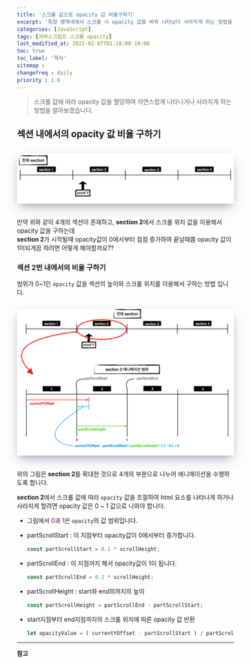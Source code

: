 ```yaml
---
title: '스크롤 값으로 opacity 값 비율구하기'
excerpt: '특정 영역내에서 스크롤 시 opacity 값을 바꿔 나타났다 사라지게 하는 방법을 알아보겠습니다.' 
categories: [JavaScript]
tags: [자바스크립트 스크롤 opacity]
last_modified_at: 2021-02-07T01:18:00-19:00
toc: true 
toc_label: '목차'
sitemap :
changefreq : daily
priority : 1.0
---
```


> 스크롤 값에 따라 opacity 값을 할당하여 자연스럽게 나타나거나 사라지게 하는 방법을 알아보겠습니다. <br>

## 섹션 내에서의 opacity 값 비율 구하기 

<img src='/assets/images/allScrollSection.png' alt='profile' style="width:700px; margin-top:15px; margin-bottom:15px; box-shadow: rgba(50, 50, 93, 0.25) 0px 13px 27px -5px, rgba(0, 0, 0, 0.3) 0px 8px 16px -8px, rgba(0, 0, 0, 0.024) 0px -6px 16px -6px;"/>


만약 위와 같이 4개의 섹션이 존재하고, **section 2**에서 스크롤 위치 값을 이용해서 opacity 값을 구하는데 <br>
**section 2**가 시작될때 opacity값이 0에서부터 점점 증가하여 끝날때쯤 opacity 값이 1이되게끔 하려면 어떻게 해야할까요?? 

### 섹션 2번 내에서의 비율 구하기

범위가 0~1인 `opacity` 값을 섹션의 높이와 스크롤 위치를 이용해서 구하는 방법 입니다.

<img src='/assets/images/scrollSectionTwo.png' alt='profile' style="width:700px; margin-top:15px; margin-bottom:15px; box-shadow: rgba(50, 50, 93, 0.25) 0px 13px 27px -5px, rgba(0, 0, 0, 0.3) 0px 8px 16px -8px, rgba(0, 0, 0, 0.024) 0px -6px 16px -6px;"/>

위의 그림은 **section 2**를 확대한 것으로 4개의 부분으로 나누어 애니매이션을 수행하도록 합니다.

**section 2**에서 스크롤 값에 따라 `opacity` 값을 조절하여 html 요소를 나타나게 하거나 사라지게 할려면 opacity 값은 0 ~ 1 값으로 나와야 합니다.<br>

- 그림에서 <span style="color:purple">0</span>과 <span style="color:purple">1</span>은 `opacity`의 값 범위입니다.

- partScrollStart : 이 지점부터 opacity값이 0에서부터 증가합니다. 
  ```js
  const partScrollStart = 0.1 * scrollHeight;
  ```
- partScrollEnd : 이 지점까지 해서 opacity값이 1이 됩니다.
  ```js
  const partScrollEnd = 0.2 * scrollHeight;
  ```
- partScrollHeight : start와 end의까지의 높이
  ```js
  const partScrollHeight = partScrollEnd - partScrollStart;
  ```

- start지점부터 end지점까지의 스크롤 위치에 따른 opacity 값 반환
  ```js
  let opacityValue = ( currentYOffset - partScrollStart ) / partScrollHeight * ( 1 - 0 ) + 0;
  ```


---

**참고** <br>
